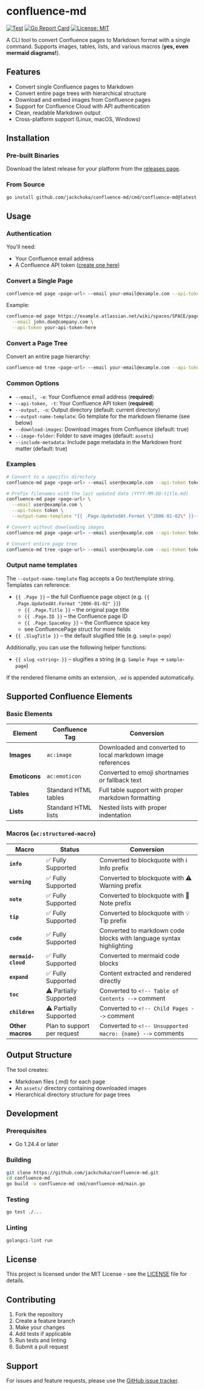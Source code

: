 # confluence-md

[![Test](https://github.com/jackchuka/confluence-md/workflows/Test/badge.svg)](https://github.com/jackchuka/confluence-md/actions)
[![Go Report Card](https://goreportcard.com/badge/github.com/jackchuka/confluence-md)](https://goreportcard.com/report/github.com/jackchuka/confluence-md)
[![License: MIT](https://img.shields.io/badge/License-MIT-yellow.svg)](https://opensource.org/licenses/MIT)

A CLI tool to convert Confluence pages to Markdown format with a single command. Supports images, tables, lists, and various macros (**yes, even mermaid diagrams!**).

## Features

- Convert single Confluence pages to Markdown
- Convert entire page trees with hierarchical structure
- Download and embed images from Confluence pages
- Support for Confluence Cloud with API authentication
- Clean, readable Markdown output
- Cross-platform support (Linux, macOS, Windows)

## Installation

### Pre-built Binaries

Download the latest release for your platform from the [releases page](https://github.com/jackchuka/confluence-md/releases).

### From Source

```bash
go install github.com/jackchuka/confluence-md/cmd/confluence-md@latest
```

## Usage

### Authentication

You'll need:

- Your Confluence email address
- A Confluence API token ([create one here](https://id.atlassian.com/manage-profile/security/api-tokens))

### Convert a Single Page

```bash
confluence-md page <page-url> --email your-email@example.com --api-token your-api-token
```

Example:

```bash
confluence-md page https://example.atlassian.net/wiki/spaces/SPACE/pages/12345/Title \
  --email john.doe@company.com \
  --api-token your-api-token-here
```

### Convert a Page Tree

Convert an entire page hierarchy:

```bash
confluence-md tree <page-url> --email your-email@example.com --api-token your-api-token
```

### Common Options

- `--email, -e`: Your Confluence email address (**required**)
- `--api-token, -t`: Your Confluence API token (**required**)
- `--output, -o`: Output directory (default: current directory)
- `--output-name-template`: Go template for the markdown filename (see below)
- `--download-images`: Download images from Confluence (default: true)
- `--image-folder`: Folder to save images (default: `assets`)
- `--include-metadata`: Include page metadata in the Markdown front matter (default: true)

### Examples

```bash
# Convert to a specific directory
confluence-md page <page-url> --email user@example.com --api-token token --output ./docs

# Prefix filenames with the last updated date (YYYY-MM-DD-title.md)
confluence-md page <page-url> \
  --email user@example.com \
  --api-token token \
  --output-name-template "{{ .Page.UpdatedAt.Format \"2006-01-02\" }}-{{ .SlugTitle }}"

# Convert without downloading images
confluence-md page <page-url> --email user@example.com --api-token token --download-images=false

# Convert entire page tree
confluence-md tree <page-url> --email user@example.com --api-token token --output ./wiki
```

### Output name templates

The `--output-name-template` flag accepts a Go text/template string. Templates can reference:

- `{{ .Page }}` – the full Confluence page object (e.g. `{{ .Page.UpdatedAt.Format "2006-01-02" }}`)
  - `{{ .Page.Title }}` – the original page title
  - `{{ .Page.ID }}` – the Confluence page ID
  - `{{ .Page.SpaceKey }}` – the Confluence space key
  - see ConfluencePage struct for more fields
- `{{ .SlugTitle }}` – the default slugified title (e.g. `sample-page`)

Additionally, you can use the following helper functions:

- `{{ slug <string> }}` – slugifies a string (e.g. `Sample Page` → `sample-page`)

If the rendered filename omits an extension, `.md` is appended automatically.

## Supported Confluence Elements

### Basic Elements

| Element       | Confluence Tag       | Conversion                                                  |
| ------------- | -------------------- | ----------------------------------------------------------- |
| **Images**    | `ac:image`           | Downloaded and converted to local markdown image references |
| **Emoticons** | `ac:emoticon`        | Converted to emoji shortnames or fallback text              |
| **Tables**    | Standard HTML tables | Full table support with proper markdown formatting          |
| **Lists**     | Standard HTML lists  | Nested lists with proper indentation                        |

### Macros (`ac:structured-macro`)

| Macro               | Status                      | Conversion                                                          |
| ------------------- | --------------------------- | ------------------------------------------------------------------- |
| **`info`**          | ✅ Fully Supported          | Converted to blockquote with ℹ️ Info prefix                         |
| **`warning`**       | ✅ Fully Supported          | Converted to blockquote with ⚠️ Warning prefix                      |
| **`note`**          | ✅ Fully Supported          | Converted to blockquote with 📝 Note prefix                         |
| **`tip`**           | ✅ Fully Supported          | Converted to blockquote with 💡 Tip prefix                          |
| **`code`**          | ✅ Fully Supported          | Converted to markdown code blocks with language syntax highlighting |
| **`mermaid-cloud`** | ✅ Fully Supported          | Converted to mermaid code blocks                                    |
| **`expand`**        | ✅ Fully Supported          | Content extracted and rendered directly                             |
| **`toc`**           | ⚠️ Partially Supported      | Converted to `<!-- Table of Contents -->` comment                   |
| **`children`**      | ⚠️ Partially Supported      | Converted to `<!-- Child Pages -->` comment                         |
| **Other macros**    | Plan to support per request | Converted to `<!-- Unsupported macro: {name} -->` comments          |

## Output Structure

The tool creates:

- Markdown files (.md) for each page
- An `assets/` directory containing downloaded images
- Hierarchical directory structure for page trees

## Development

### Prerequisites

- Go 1.24.4 or later

### Building

```bash
git clone https://github.com/jackchuka/confluence-md.git
cd confluence-md
go build -o confluence-md cmd/confluence-md/main.go
```

### Testing

```bash
go test ./...
```

### Linting

```bash
golangci-lint run
```

## License

This project is licensed under the MIT License - see the [LICENSE](LICENSE) file for details.

## Contributing

1. Fork the repository
2. Create a feature branch
3. Make your changes
4. Add tests if applicable
5. Run tests and linting
6. Submit a pull request

## Support

For issues and feature requests, please use the [GitHub issue tracker](https://github.com/jackchuka/confluence-md/issues).
